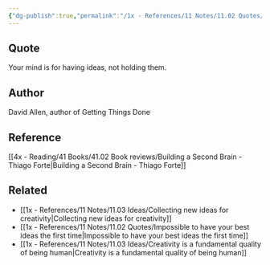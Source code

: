```yaml
---
{"dg-publish":true,"permalink":"/1x - References/11 Notes/11.02 Quotes/Your mind is for having ideas, not holding them - David Allen/","title":"Your mind is for having ideas, not holding them - David Allen","created":"2023-09-12T08:02:52.634+03:00","updated":"2024-02-14T20:18:36.300+03:00"}
---
```



## Quote
Your mind is for having ideas, not holding them.

## Author
David Allen, author of Getting Things Done

## Reference
[[4x - Reading/41 Books/41.02 Book reviews/Building a Second Brain - Thiago Forte\|Building a Second Brain - Thiago Forte]]

## Related
- [[1x - References/11 Notes/11.03 Ideas/Collecting new ideas for creativity\|Collecting new ideas for creativity]]
- [[1x - References/11 Notes/11.02 Quotes/Impossible to have your best ideas the first time\|Impossible to have your best ideas the first time]]
- [[1x - References/11 Notes/11.03 Ideas/Creativity is a fundamental quality of being human\|Creativity is a fundamental quality of being human]]
